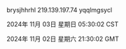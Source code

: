 brysjhhrhl 219.139.197.74 yqqlmgsycl

2024年 11月 03日 星期日 05:30:02 CST

2024年 11月 02日 星期六 21:30:02 GMT
